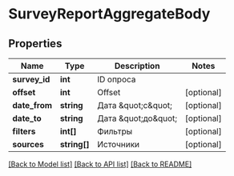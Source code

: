 # SurveyReportAggregateBody

## Properties
Name | Type | Description | Notes
------------ | ------------- | ------------- | -------------
**survey_id** | **int** | ID опроса | 
**offset** | **int** | Offset | [optional] 
**date_from** | **string** | Дата \&quot;с\&quot; | [optional] 
**date_to** | **string** | Дата \&quot;до\&quot; | [optional] 
**filters** | **int[]** | Фильтры | [optional] 
**sources** | **string[]** | Источники | [optional] 

[[Back to Model list]](../README.md#documentation-for-models) [[Back to API list]](../README.md#documentation-for-api-endpoints) [[Back to README]](../README.md)


